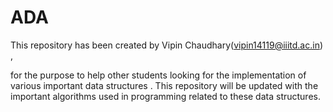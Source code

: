 # ADA
This repository has been created by Vipin Chaudhary(vipin14119@iiitd.ac.in) ,

for the purpose to help other students looking for the implementation of various important data structures .
This repository will be updated with the important algorithms used in programming related to these data structures.
